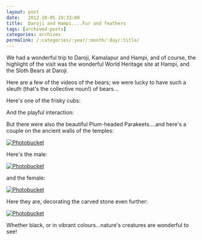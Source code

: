 ```yaml
---
layout: post
date:	2012-10-05 19:33:00
title:  Daroji and Hampi....Fur and feathers
tags: [archived-posts]
categories: archives
permalink: /:categories/:year/:month/:day/:title/
---
```

We had a wonderful trip to Daroji, Kamalapur and Hampi, and of course, the highlight of the visit was the wonderful World Heritage site at Hampi, and the Sloth Bears at Daroji.

Here are a few of the videos of the bears; we were lucky to have such a sleuth (that's the collective noun!) of bears...


<lj-embed id="939"/>


<lj-cut text="karadi and kili">


Here's one of the frisky cubs:

<lj-embed id="940"/>

And the playful interaction:

<lj-embed id="941"/>

But there were also the beautiful Plum-headed Parakeets....and here's a couple on the ancient walls of the temples:

<a href="http://s1264.photobucket.com/albums/jj483/mnypx/?action=view&amp;current=IMG_4913.jpg" target="_blank"><img src="http://i1264.photobucket.com/albums/jj483/mnypx/IMG_4913.jpg" border="0" alt="Photobucket"></a>


Here's the male:

<a href="http://s1264.photobucket.com/albums/jj483/mnypx/?action=view&amp;current=IMG_4921.jpg" target="_blank"><img src="http://i1264.photobucket.com/albums/jj483/mnypx/IMG_4921.jpg" border="0" alt="Photobucket"></a>

and the female:


<a href="http://s1264.photobucket.com/albums/jj483/mnypx/?action=view&amp;current=IMG_4910.jpg" target="_blank"><img src="http://i1264.photobucket.com/albums/jj483/mnypx/IMG_4910.jpg" border="0" alt="Photobucket"></a>

</lj-cut>

Here they are, decorating the carved stone even further:

<a href="http://s1264.photobucket.com/albums/jj483/mnypx/?action=view&amp;current=IMG_4924.jpg" target="_blank"><img src="http://i1264.photobucket.com/albums/jj483/mnypx/IMG_4924.jpg" border="0" alt="Photobucket"></a>

Whether black, or in vibrant colours...nature's creatures are wonderful to see!

